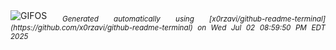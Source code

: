 <div align="justify">
<picture>
    <source media="(prefers-color-scheme: dark)" srcset="https://i.ibb.co/Z6BvmjRb/output-gif.gif">
    <source media="(prefers-color-scheme: light)" srcset="https://i.ibb.co/Z6BvmjRb/output-gif.gif">
    <img alt="GIFOS" src="https://i.ibb.co/Z6BvmjRb/output-gif.gif">
</picture>
<sub><i>Generated automatically using [x0rzavi/github-readme-terminal](https://github.com/x0rzavi/github-readme-terminal) on Wed Jul 02 08:59:50 PM EDT 2025</i></sub>
</div>

<!--  -->